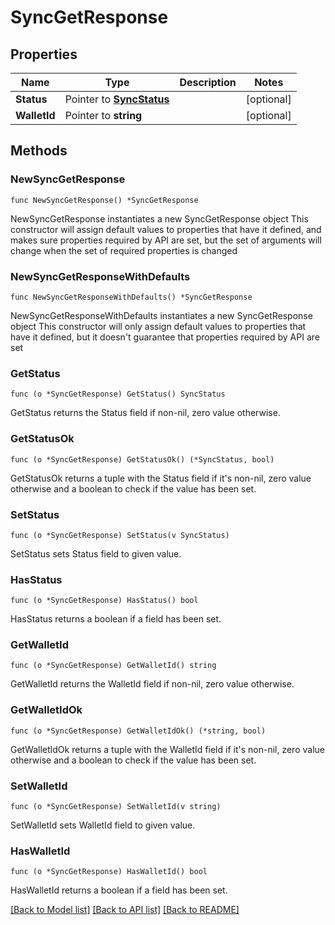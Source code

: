 # SyncGetResponse

## Properties

Name | Type | Description | Notes
------------ | ------------- | ------------- | -------------
**Status** | Pointer to [**SyncStatus**](SyncStatus.md) |  | [optional] 
**WalletId** | Pointer to **string** |  | [optional] 

## Methods

### NewSyncGetResponse

`func NewSyncGetResponse() *SyncGetResponse`

NewSyncGetResponse instantiates a new SyncGetResponse object
This constructor will assign default values to properties that have it defined,
and makes sure properties required by API are set, but the set of arguments
will change when the set of required properties is changed

### NewSyncGetResponseWithDefaults

`func NewSyncGetResponseWithDefaults() *SyncGetResponse`

NewSyncGetResponseWithDefaults instantiates a new SyncGetResponse object
This constructor will only assign default values to properties that have it defined,
but it doesn't guarantee that properties required by API are set

### GetStatus

`func (o *SyncGetResponse) GetStatus() SyncStatus`

GetStatus returns the Status field if non-nil, zero value otherwise.

### GetStatusOk

`func (o *SyncGetResponse) GetStatusOk() (*SyncStatus, bool)`

GetStatusOk returns a tuple with the Status field if it's non-nil, zero value otherwise
and a boolean to check if the value has been set.

### SetStatus

`func (o *SyncGetResponse) SetStatus(v SyncStatus)`

SetStatus sets Status field to given value.

### HasStatus

`func (o *SyncGetResponse) HasStatus() bool`

HasStatus returns a boolean if a field has been set.

### GetWalletId

`func (o *SyncGetResponse) GetWalletId() string`

GetWalletId returns the WalletId field if non-nil, zero value otherwise.

### GetWalletIdOk

`func (o *SyncGetResponse) GetWalletIdOk() (*string, bool)`

GetWalletIdOk returns a tuple with the WalletId field if it's non-nil, zero value otherwise
and a boolean to check if the value has been set.

### SetWalletId

`func (o *SyncGetResponse) SetWalletId(v string)`

SetWalletId sets WalletId field to given value.

### HasWalletId

`func (o *SyncGetResponse) HasWalletId() bool`

HasWalletId returns a boolean if a field has been set.


[[Back to Model list]](../README.md#documentation-for-models) [[Back to API list]](../README.md#documentation-for-api-endpoints) [[Back to README]](../README.md)


